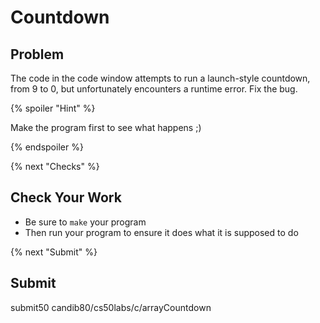 # Countdown

## Problem

The code in the code window attempts to run a launch-style countdown, from 9 to 0, but unfortunately encounters a runtime error. Fix the bug.

{% spoiler "Hint" %}

Make the program first to see what happens ;)

{% endspoiler %}

{% next "Checks" %}

## Check Your Work

- Be sure to `make` your program
- Then run your program to ensure it does what it is supposed to do

{% next "Submit" %}

## Submit

submit50 candib80/cs50labs/c/arrayCountdown